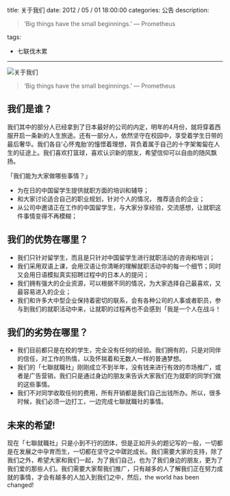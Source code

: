 title: 关于我们
date: 2012 / 05 / 01 18:00:00
categories: 公告
description: <blockquote class="blockquote-center">‘Big things have the small beginnings.’ — Prometheus</blockquote>
tags:
- 七联伐木累

---

![关于我们](/blog/img/aboutUS.jpg)

> ‘Big things have the small beginnings.’ — Prometheus

## 我们是谁？
我们其中的部分人已经拿到了日本最好的公司的内定，明年的4月份，就将穿着西服开启一条新的人生旅途。还有一部分人，依然坚守在校园中，享受着学生日带的最后奢华。我们各自’心怀鬼胎’的憧憬着理想，背负着属于自己的十字架匍匐在人生的征途上。我们喜欢打篮球，喜欢认识新的朋友，希望信仰可以自由的随风飘扬。

「我们能为大家做哪些事情？」

- 为在日的中国留学生提供就职方面的培训和辅导；
- 和大家讨论适合自己的职业规划，针对个人的情况， 推荐适合的企业；
- 从公司中邀请正在工作的中国留学生，与大家分享经验，交流感想，让就职这件事情变得不再模糊；

## 我们的优势在哪里？

- 我们只针对留学生，而且是只针对中国留学生进行就职活动的咨询和培训；
- 我们采用双语上课，会用汉语让你清晰的理解就职活动中的每一个细节；同时又会用日语模拟真实招聘过程中的日本人的提问；
- 我们拥有强大的企业资源，可以根据不同的情况，为大家选择自己最喜欢，又最容易进入的企业；
- 我们和许多大中型企业保持着密切的联系，会有各种公司的人事或者职员，参与到我们的就职活动中来，让就职的过程再也不会感到「我是一个人在战斗！

## 我们的劣势在哪里？

- 我们目前都只是在校的学生，完全没有任何的经验。我们拥有的，只是对同伴的信任，对工作的热情，以及怀揣着和无数人一样的普通梦想。
- 我们的「七聯就職社」刚刚成立不到半年，没有钱来进行有效的市场推广，或者是广告营销，我们只是通过身边的朋友来告诉大家我们在为就职的同学们做的这些事情。
- 我们不对同学收取任何的费用，所有开销都是我们自己出钱所办。所以，很多时候，我们必须一边打工，一边完成七聯就職社的事情。

## 未来的希望!
现在「七聯就職社」只是小到不行的团体，但是正如开头的题记写的一般，一切都是在发展之中孕育而生，一切都在坚守之中蹉跎成长。我们需要大家的支持，除了我们之外，希望大家和我们一起，为了我们自己，也为了我们身边的朋友，更为了我们爱的那些人们。我们需要大家帮我们推广，只有越多的人了解我们正在努力成就的事情，才会有越多的人加入到我们之中，然后，the world has been changed!
